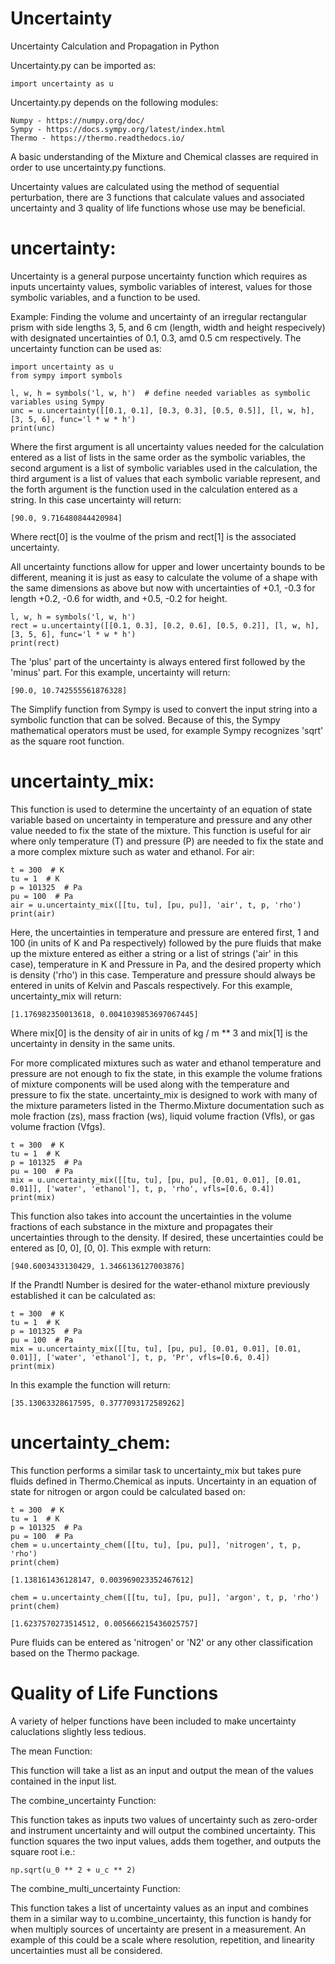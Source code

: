 # Uncertainty
Uncertainty Calculation and Propagation in Python

Uncertainty.py can be imported as: 

	import uncertainty as u

Uncertainty.py depends on the following modules:

	Numpy - https://numpy.org/doc/
	Sympy - https://docs.sympy.org/latest/index.html
	Thermo - https://thermo.readthedocs.io/

A basic understanding of the Mixture and Chemical classes are required in order to use uncertainty.py functions.

Uncertainty values are calculated using the method of sequential perturbation, there are 3 functions that calculate values and associated uncertainty and 3 quality of life functions whose use may be beneficial.

# uncertainty:

Uncertainty is a general purpose uncertainty function which requires as inputs uncertainty values, symbolic variables of interest, values for those symbolic variables, and a function to be used. 

Example: Finding the volume and uncertainty of an irregular rectangular prism with side lengths 3, 5, and 6 cm (length, width and height respecively) with designated uncertainties of 0.1, 0.3, amd 0.5 cm respectively. The uncertainty function can be used as:
	
	import uncertainty as u
	from sympy import symbols
	
	l, w, h = symbols('l, w, h')  # define needed variables as symbolic variables using Sympy
	unc = u.uncertainty([[0.1, 0.1], [0.3, 0.3], [0.5, 0.5]], [l, w, h], [3, 5, 6], func='l * w * h')
	print(unc)

Where the first argument is all uncertainty values needed for the calculation entered as a list of lists in the same order as the symbolic variables, the second argument is a list of symbolic variables used in the calculation, the third argument is a list of values that each symbolic variable represent, and the forth argument is the function used in the calculation entered as a string. In this case uncertainty will return:

	[90.0, 9.716480844420984]

Where rect[0] is the voulme of the prism and rect[1] is the associated uncertainty. 

All uncertainty functions allow for upper and lower uncertainty bounds to be different, meaning it is just as easy to calculate the volume of a shape with the same dimensions as above but now with uncertainties of +0.1, -0.3 for length +0.2, -0.6 for width, and +0.5, -0.2 for height. 

	l, w, h = symbols('l, w, h')
	rect = u.uncertainty([[0.1, 0.3], [0.2, 0.6], [0.5, 0.2]], [l, w, h], [3, 5, 6], func='l * w * h')
	print(rect)

The 'plus' part of the uncertainty is always entered first followed by the 'minus' part. For this example, uncertainty will return:

	[90.0, 10.742555561876328]

The Simplify function from Sympy is used to convert the input string into a symbolic function that can be solved. Because of this, the Sympy mathematical operators must be used, for example Sympy recognizes 'sqrt' as the square root function. 

# uncertainty_mix:

This function is used to determine the uncertainty of an equation of state variable based on uncertainty in temperature and pressure and any other value needed to fix the state of the mixture. This function is useful for air where only temperature (T) and pressure (P) are needed to fix the state and a more complex mixture such as water and ethanol. For air:

	t = 300  # K
	tu = 1  # K
	p = 101325  # Pa
	pu = 100  # Pa
	air = u.uncertainty_mix([[tu, tu], [pu, pu]], 'air', t, p, 'rho')
	print(air)

Here, the uncertainties in temperature and pressure are entered first, 1 and 100 (in units of K and Pa respectively) followed by the pure fluids that make up the mixture entered as either a string or a list of strings ('air' in this case), temperature in K and Pressure in Pa, and the desired property which is density ('rho') in this case. Temperature and pressure should always be entered in units of Kelvin and Pascals respectively. For this example, uncertainty_mix will return:

	[1.176982350013618, 0.0041039853697067445]

Where mix[0] is the density of air in units of kg / m ** 3 and mix[1] is the uncertainty in density in the same units.

For more complicated mixtures such as water and ethanol temperature and pressure are not enough to fix the state, in this example the volume frations of mixture components will be used along with the temperature and pressure to fix the state. uncertainty_mix is designed to work with many of the mixture parameters listed in the Thermo.Mixture documentation such as mole fraction (zs), mass fraction (ws), liquid volume fraction (Vfls), or gas volume fraction (Vfgs).

	t = 300  # K
	tu = 1  # K
	p = 101325  # Pa
	pu = 100  # Pa
	mix = u.uncertainty_mix([[tu, tu], [pu, pu], [0.01, 0.01], [0.01, 0.01]], ['water', 'ethanol'], t, p, 'rho', vfls=[0.6, 0.4])
	print(mix)

This function also takes into account the uncertainties in the volume fractions of each substance in the mixture and propagates their uncertainties through to the density. If desired, these uncertainties could be entered as [0, 0], [0, 0].
This exmple with return:

	[940.6003433130429, 1.3466136127003876]

If the Prandtl Number is desired for the water-ethanol mixture previously established it can be calculated as:

	t = 300  # K
	tu = 1  # K
	p = 101325  # Pa
	pu = 100  # Pa
	mix = u.uncertainty_mix([[tu, tu], [pu, pu], [0.01, 0.01], [0.01, 0.01]], ['water', 'ethanol'], t, p, 'Pr', vfls=[0.6, 0.4])
	print(mix)

In this example the function will return:

	[35.13063328617595, 0.3777093172589262]

# uncertainty_chem:

This function performs a similar task to uncertainty_mix but takes pure fluids defined in Thermo.Chemical as inputs. Uncertainty in an equation of state for nitrogen or argon could be calculated based on:

	t = 300  # K
	tu = 1  # K
	p = 101325  # Pa
	pu = 100  # Pa
	chem = u.uncertainty_chem([[tu, tu], [pu, pu]], 'nitrogen', t, p, 'rho')
	print(chem)

	[1.138161436128147, 0.003969023352467612]

	chem = u.uncertainty_chem([[tu, tu], [pu, pu]], 'argon', t, p, 'rho')
	print(chem)

	[1.6237570273514512, 0.005666215436025757]

Pure fluids can be entered as 'nitrogen' or 'N2' or any other classification based on the Thermo package.


# Quality of Life Functions

A variety of helper functions have been included to make uncertainty caluclations slightly less tedious.

The mean Function:

This function will take a list as an input and output the mean of the values contained in the input list.

The combine_uncertainty Function:

This function takes as inputs two values of uncertainty such as zero-order and instrument uncertainty and will output the combined uncertainty. This function squares the two input values, adds them together, and outputs the square root i.e.:

	np.sqrt(u_0 ** 2 + u_c ** 2)

The combine_multi_uncertainty Function:

This function takes a list of uncertainty values as an input and combines them in a similar way to u.combine_uncertainty, this function is handy for when multiply sources of uncertainty are present in a measurement. An example of this could be a scale where resolution, repetition, and linearity uncertainties must all be considered. 
